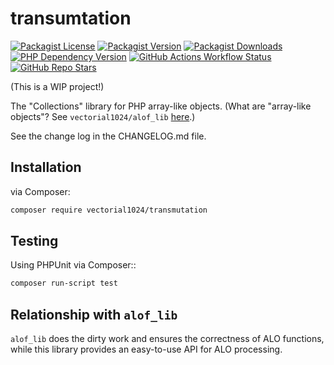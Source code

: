 # transumtation
[![Packagist License][packagist-license-image]][packagist-url]
[![Packagist Version][packagist-version-image]][packagist-url]
[![Packagist Downloads][packagist-downloads-image]][packagist-stats-url]
[![PHP Dependency Version][php-version-image]][packagist-url]
[![GitHub Actions Workflow Status][php-build-status-image]][github-actions-url]
[![GitHub Repo Stars][github-stars-image]][github-repo-url]

(This is a WIP project!)

The "Collections" library for PHP array-like objects. (What are "array-like objects"? See `vectorial1024/alof_lib` [here](https://github.com/Vectorial1024/alof-lib).)

See the change log in the CHANGELOG.md file.

## Installation
via Composer:

```sh
composer require vectorial1024/transmutation
```

## Testing
Using PHPUnit via Composer::

```sh
composer run-script test
```

## Relationship with `alof_lib`
`alof_lib` does the dirty work and ensures the correctness of ALO functions, while this library provides an easy-to-use API for ALO processing.

[packagist-url]: https://packagist.org/packages/vectorial1024/transmutation
[packagist-stats-url]: https://packagist.org/packages/vectorial1024/transmutation/stats
[github-repo-url]: https://github.com/Vectorial1024/transmutation
[github-actions-url]: https://github.com/Vectorial1024/transmutation/actions/workflows/php.yml

[packagist-license-image]: https://img.shields.io/packagist/l/vectorial1024/transmutation?style=plastic
[packagist-version-image]: https://img.shields.io/packagist/v/vectorial1024/transmutation?style=plastic
[packagist-downloads-image]: https://img.shields.io/packagist/dm/vectorial1024/transmutation?style=plastic
[php-version-image]: https://img.shields.io/packagist/dependency-v/vectorial1024/transmutation/php?style=plastic&label=PHP
[php-build-status-image]: https://img.shields.io/github/actions/workflow/status/Vectorial1024/transmutation/php.yml?style=plastic
[github-stars-image]: https://img.shields.io/github/stars/vectorial1024/transmutation
